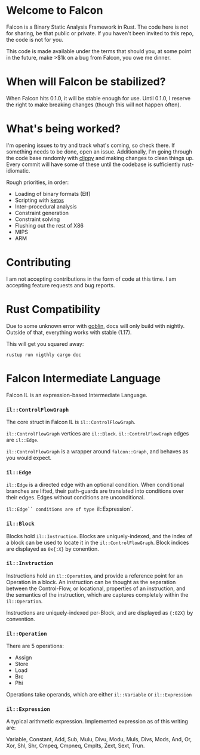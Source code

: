 # Welcome to Falcon
Falcon is a Binary Static Analysis Framework in Rust. The code here is not for sharing,
be that public or private. If you haven't been invited to this repo, the code is not
for you.

This code is made available under the terms that should you,
at some point in the future, make >$1k on a bug from Falcon, you owe me dinner.

# When will Falcon be stabilized?

When Falcon hits 0.1.0, it will be stable enough for use. Until 0.1.0, I reserve the
right to make breaking changes (though this will not happen often).

# What's being worked?

I'm opening issues to try and track what's coming, so check there. If something needs
to be done, open an issue. Additionally, I'm going through the code base randomly with
[clippy](https://github.com/Manishearth/rust-clippy) 
and making changes to clean things up. Every commit will have some of these until the
codebase is sufficiently rust-idiomatic.

  Rough priorities, in order:

  * Loading of binary formats (Elf)
  * Scripting with [ketos](https://github.com/murarth/ketos)
  * Inter-procedural analysis
  * Constraint generation
  * Constraint solving
  * Flushing out the rest of X86
  * MIPS
  * ARM

# Contributing

I am not accepting contributions in the form of code at this time. I am accepting
feature requests and bug reports.

# Rust Compatibility

Due to some unknown error with [goblin](https://crates.io/crates/goblin), docs will only
build with nightly. Outside of that, everything works with stable (1.17).

This will get you squared away:

```
rustup run nigthly cargo doc
```

# Falcon Intermediate Language

Falcon IL is an expression-based Intermediate Language.

### `il::ControlFlowGraph`
The core struct in Falcon IL is `il::ControlFlowGraph`.

`il::ControlFlowGraph` vertices are `il::Block`.
`il::ControlFlowGraph` edges are `il::Edge`.

`il::ControlFlowGraph` is a wrapper around `falcon::Graph`, and behaves as you would expect.

### `il::Edge`

`il::Edge` is a directed edge with an optional condition. When conditional branches are 
lifted, their path-guards are translated into conditions over their edges. Edges without
conditions are unconditional.

`il::Edge`` conditions are of type `il::Expression`.

### `il::Block`

Blocks hold `il::Instruction`. Blocks are uniquely-indexed, and the index of a block can 
be used to locate it in the `il::ControlFlowGraph`. Block indices are displayed as `0x{:X}`
by conention.

### `il::Instruction`

Instructions hold an `il::Operation`, and provide a reference point for an Operation in a
block. An instruction can be thought as the separation between the Control-Flow, or
locational, properties of an instruction, and the semantics of the instruction, which are
captures completely within the `il::Operation`.

Instructions are uniquely-indexed per-Block, and are displayed as `{:02X}` by convention.

### `il::Operation`

There are 5 operations:

  * Assign
  * Store
  * Load
  * Brc
  * Phi

Operations take operands, which are either `il::Variable` or `il::Expression`

### `il::Expression`

A typical arithmetic expression. Implemented expression as of this writing are:

Variable, Constant, Add, Sub, Mulu, Divu, Modu, Muls, Divs, Mods, And, Or, Xor, Shl, Shr,
Cmpeq, Cmpneq, Cmplts, Zext, Sext, Trun.
